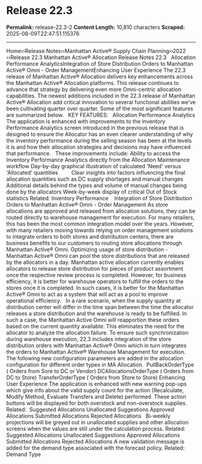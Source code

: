 # Release 22.3

**Permalink:** release-22.3-2
**Content Length:** 10,810 characters
**Scraped:** 2025-08-09T22:47:51.115376

---

Home&rsaquo;&rsaquo;Release Notes&rsaquo;&rsaquo;Manhattan Active® Supply Chain Planning&rsaquo;&rsaquo;2022 ››Release 22.3 Manhattan Active&reg; Allocation Release Notes 22.3 &nbsp; Allocation Performance AnalyticsIntegration of Store Distribution Orders to Manhattan Active&reg; Omni - Order ManagementEnhancing User Experience The 22.3 release of Manhattan Active&reg; Allocation delivers key enhancements across the Manhattan Active&reg; Allocation platforms. This release continues to advance that strategy by delivering even more Omni-centric allocation capabilities. The newest additions included in the 22.3 release of Manhattan Active&reg; Allocation add critical innovation to several functional abilities we&rsquo;ve been cultivating quarter over quarter. Some of the most significant features are summarized below. &nbsp; KEY FEATURES: &nbsp; Allocation Performance Analytics The application is enhanced with&nbsp;improvements to the Inventory Performance Analytics screen introduced in the previous release&nbsp;that is designed to ensure the Allocator has an even clearer understanding of why the inventory performance during the selling season has been at the levels it is and how their allocation strategies and decisions may have influenced that performance. &nbsp; These improvements include: Ability to access the Inventory Performance Analytics directly from the Allocation Maintenance workflow Day-by-day graphical illustration of calculated&nbsp;&#39;Need&#39;&nbsp;versus &#39;Allocated&#39; quantities &nbsp; &nbsp; &nbsp; &nbsp; Clear insights into factors influencing the final allocation quantities such as DC supply shortages and manual changes Additional details behind the types and volume of manual changes being done by the allocators Week-by-week display of critical Out of Stock statistics Related: Inventory Performance&nbsp; &nbsp; Integration of Store Distribution Orders to Manhattan Active&reg; Omni - Order Management As store allocations are approved and released from allocation solutions, they can be routed directly to warehouse management for execution. For many retailers, this has been the most common integration model over the years. However, with many retailers moving towards relying on order management solutions to integrate orders to both stores and distribution centers, there are business benefits to our customers to routing store allocations through Manhattan Active&reg; Omni. Optimizing usage of store distribution - Manhattan Active&reg; Omni can pool the store distributions that are released by the allocators in a day. Manhattan active allocation currently enables allocators to release store distribution for pieces of product assortment once the respective review process is completed. However, for business efficiency, it is better for warehouse operators to fulfill the orders to the stores once it is completed. In such cases, it is better for the Manhattan Active&reg; Omni to act as a system that will act as a pool to improve operational efficiency. &nbsp; In a rare scenario, when the supply quantity at distribution center will differ in the time span between the time the allocator releases a store distribution and the warehouse is ready to be fulfilled. In such a case, the Manhattan Active Omni will reapportion these orders based on the current quantity available. This eliminates the need for the allocator to analyze the allocation failure. To ensure such synchronization during warehouse execution, 22.3 includes integration of the store distribution orders with Manhattan Active&reg; Omni which in turn integrates the orders to Manhattan Active&reg; Warehouse Management for execution. The following new configuration parameters are added in the allocation configuration for different&nbsp;order types in MA Allocation.&nbsp; PullBackOrderType ( Orders from Sore to DC or Vendor) DCAllocationsOrderType ( Orders from DC to Store) TransferOrderType ( Orders from Store to Store) Enhancing User Experience The application is enhanced with new warning pop-ups which give info about the valid supply count for the action (Recalculate, Modify Method, Evaluate Transfers and Delete) performed. These action buttons will be displayed for both overstock and non-overstock supplies. Related:&nbsp; Suggested Allocations Unallocated Suggestions Approved Allocations Submitted Allocations Rejected Allocations &nbsp; Bi-weekly projections will be greyed out in unallocated supplies and other allocation screens&nbsp;when the values are still under the calculation process. Related:&nbsp; Suggested Allocations Unallocated Suggestions Approved Allocations Submitted Allocations Rejected Allocations A new validation message is added for the demand type associated with the forecast policy. Related: Demand Type &nbsp; &nbsp;